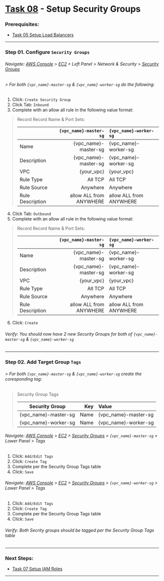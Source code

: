 # [Task 08](../tasks/security-groups/) - Setup Security Groups
### Prerequisites:
  + [Task 05 Setup Load Balancers]
--------------------------------------------------------------------------------
### Step 01\. Configure `Security Groups`
###### Navigate: [AWS Console] > [EC2] > Left Panel > Network & Security > [Security Groups]
######  > For both `{vpc_name}-master-sg` & `{vpc_name}-worker-sg` do the following:

  1. Click: `Create Security Group`
  2. Click Tab: `Inbound`
  3. Complete with an allow all rule in the following value format:
> Record Record Name & Port Sets:
>    
>   |                  |  `{vpc_name}-master-sg` | `{vpc_name}-worker-sg`  |
>   |------------------|------------------------:|:------------------------|
>   | Name             | {vpc_name}-master-sg    | {vpc_name}-worker-sg    |
>   | Description      | {vpc_name}-master-sg    | {vpc_name}-worker-sg    |
>   | VPC              | {your_vpc}              | {your_vpc}              |
>   | Rule Type        | All TCP                 | All TCP                 |
>   | Rule Source      | Anywhere                | Anywhere                |
>   | Rule Description | allow ALL from ANYWHERE | allow ALL from ANYWHERE |
>

  4. Click Tab: `Outbound`
  5. Complete with an allow all rule in the following value format:
> Record Record Name & Port Sets:
>    
>   |                  |  `{vpc_name}-master-sg` | `{vpc_name}-worker-sg`  |
>   |------------------|------------------------:|:------------------------|
>   | Name             | {vpc_name}-master-sg    | {vpc_name}-worker-sg    |
>   | Description      | {vpc_name}-master-sg    | {vpc_name}-worker-sg    |
>   | VPC              | {your_vpc}              | {your_vpc}              |
>   | Rule Type        | All TCP                 | All TCP                 |
>   | Rule Source      | Anywhere                | Anywhere                |
>   | Rule Description | allow ALL from ANYWHERE | allow ALL from ANYWHERE |
>

  6. Click: `Create`
###### Verify: You should now have 2 new Security Groups for both of `{vpc_name}-master-sg` & `{vpc_name}-worker-sg`

--------------------------------------------------------------------------------
### Step 02\. Add Target Group `Tags`
######  > For both `{vpc_name}-master-sg` & `{vpc_name}-worker-sg` create the coresponding tag:
> Security Group Tags
>    
>   | Security Group       | Key                     | Value                |
>   |----------------------|------------------------:|:---------------------|
>   | {vpc_name}-master-sg | Name                    | {vpc_name}-master-sg |
>   | {vpc_name}-worker-sg | Name                    | {vpc_name}-worker-sg | 

###### Navigate: [AWS Console] > [EC2] > [Security Groups] > `{vpc_name}-master-sg` > Lower Panel > Tags

  1. Click: `Add/Edit Tags`
  2. Click: `Create Tag`
  3. Complete per the Security Group Tags table
  3. Click: `Save`

###### Navigate: [AWS Console] > [EC2] > [Security Groups] > `{vpc_name}-worker-sg` > Lower Panel > Tags

  1. Click: `Add/Edit Tags`
  2. Click: `Create Tag`
  3. Complete per the Security Group Tags table
  3. Click: `Save`

###### Verify: Both Secrity groups should be tagged per the Security Group Tags table
    
---------------------------------------------------------------------------------
### Next Steps:
  + [Task 07 Setup IAM Roles]
--------------------------------------------------------------------------------
[Task 05 Setup Load Balancers]:../manual/05_LoadBalancers.md
[Task 07 Setup IAM Roles]:../manual/07_IAMRoles.md
[EC2]:https://console.amazonaws-us-gov.com/ec2/home
[AWS Console]:https://console.amazonaws-us-gov.com/console/home
[Target Groups]:https://console.amazonaws-us-gov.com/ec2/home#TargetGroups
[Security Groups]:https://console.amazonaws-us-gov.com/ec2/v2/home#SecurityGroups
